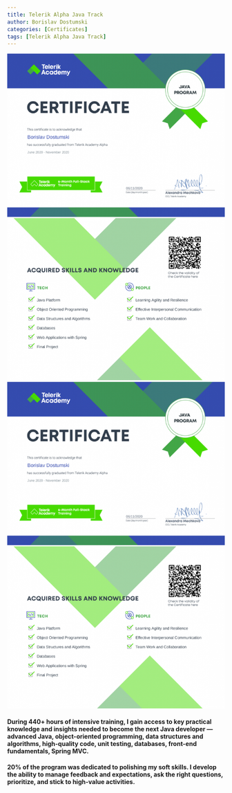 ```yaml
---
title: Telerik Alpha Java Track
author: Borislav Dostumski
categories: [Certificates]
tags: [Telerik Alpha Java Track]
---
```


![Telerik Alpha Java Track](../../assets/img/certificates/telerik-academy-certificate-alpha-java-track-1.png)
![Telerik Alpha Java Track](../../assets/img/certificates/telerik-academy-certificate-alpha-java-track-2.png)
#### During 440+ hours of intensive training, I gain access to key practical knowledge and insights needed to become the next Java developer — advanced Java, object-oriented programming, data structures and algorithms, high-quality code, unit testing, databases, front-end fundamentals, Spring MVC.
#### 20% of the program was dedicated to polishing my soft skills. I develop the ability to manage feedback and expectations, ask the right questions, prioritize, and stick to high-value activities.